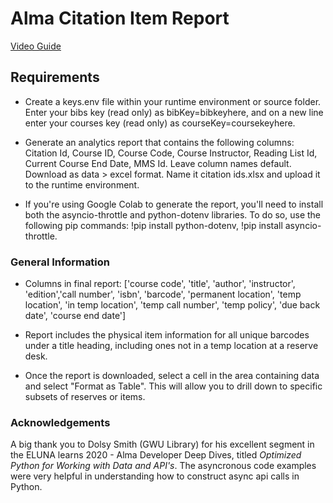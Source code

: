 # Alma Citation Item Report

[Video Guide](https://youtu.be/q-sS8sSg2Ks)

## Requirements
- Create a keys.env file within your runtime environment or source folder. Enter your bibs key (read only) as bibKey=bibkeyhere, and on a new line enter your courses key (read only) as courseKey=coursekeyhere.

- Generate an analytics report that contains the following columns: Citation Id, Course ID, Course Code, Course Instructor, Reading List Id, Current Course End Date, MMS Id. Leave column names default. Download as data > excel format. Name it citation ids.xlsx and upload it to the runtime environment.

- If you're using Google Colab to generate the report, you'll need to install both the asyncio-throttle and python-dotenv libraries. To do so, use the following pip commands: !pip install python-dotenv, !pip install asyncio-throttle.

### General Information

- Columns in final report: ['course code', 'title', 'author', 'instructor', 'edition','call number', 'isbn', 'barcode', 'permanent location', 'temp location', 'in temp location', 'temp call number', 'temp policy', 'due back date', 'course end date']

- Report includes the physical item information for all unique barcodes under a title heading, including ones not in a temp location at a reserve desk.

- Once the report is downloaded, select a cell in the area containing data and select "Format as Table". This will allow you to drill down to specific subsets of reserves or items.

### Acknowledgements

A big thank you to Dolsy Smith (GWU Library) for his excellent segment in the ELUNA learns 2020 - Alma Developer Deep Dives, titled *Optimized Python for Working with Data and API's*. The asyncronous code examples were very helpful in understanding how to construct async api calls in Python.
